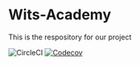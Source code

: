 # Wits-Academy
This is the respository for our project

<img alt="CircleCI" src="https://img.shields.io/circleci/build/github/JayMphek18/Wits-Academy">
<a href="https://codecov.io/gh/JayMphek18/Wits-Academy" > 


<img alt="Codecov" src="https://img.shields.io/codecov/c/gh/JayMphek18/Wits-Academy">
 </a>
